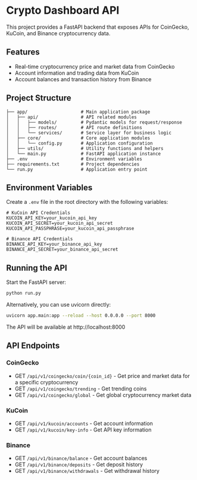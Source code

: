 # Crypto Dashboard API

This project provides a FastAPI backend that exposes APIs for CoinGecko, KuCoin, and Binance cryptocurrency data.

## Features

- Real-time cryptocurrency price and market data from CoinGecko
- Account information and trading data from KuCoin
- Account balances and transaction history from Binance

## Project Structure

```
├── app/                    # Main application package
│   ├── api/                # API related modules
│   │   ├── models/         # Pydantic models for request/response
│   │   ├── routes/         # API route definitions
│   │   └── services/       # Service layer for business logic
│   ├── core/               # Core application modules
│   │   └── config.py       # Application configuration
│   ├── utils/              # Utility functions and helpers
│   └── main.py             # FastAPI application instance
├── .env                    # Environment variables
├── requirements.txt        # Project dependencies
└── run.py                  # Application entry point
```

## Environment Variables

Create a `.env` file in the root directory with the following variables:

```env
# KuCoin API Credentials
KUCOIN_API_KEY=your_kucoin_api_key
KUCOIN_API_SECRET=your_kucoin_api_secret
KUCOIN_API_PASSPHRASE=your_kucoin_api_passphrase

# Binance API Credentials
BINANCE_API_KEY=your_binance_api_key
BINANCE_API_SECRET=your_binance_api_secret
```

## Running the API

Start the FastAPI server:

```bash
python run.py
```

Alternatively, you can use uvicorn directly:

```bash
uvicorn app.main:app --reload --host 0.0.0.0 --port 8000
```

The API will be available at http://localhost:8000

## API Endpoints

### CoinGecko
- GET `/api/v1/coingecko/coin/{coin_id}` - Get price and market data for a specific cryptocurrency
- GET `/api/v1/coingecko/trending` - Get trending coins
- GET `/api/v1/coingecko/global` - Get global cryptocurrency market data

### KuCoin
- GET `/api/v1/kucoin/accounts` - Get account information
- GET `/api/v1/kucoin/key-info` - Get API key information

### Binance
- GET `/api/v1/binance/balance` - Get account balances
- GET `/api/v1/binance/deposits` - Get deposit history
- GET `/api/v1/binance/withdrawals` - Get withdrawal history
